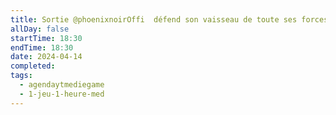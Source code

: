 ```yaml
---
title: Sortie @phoenixnoirOffi  défend son vaisseau de toute ses forces sur The Fate Of Baldr
allDay: false
startTime: 18:30
endTime: 18:30
date: 2024-04-14
completed: 
tags:
  - agendaytmediegame
  - 1-jeu-1-heure-med
---
```

